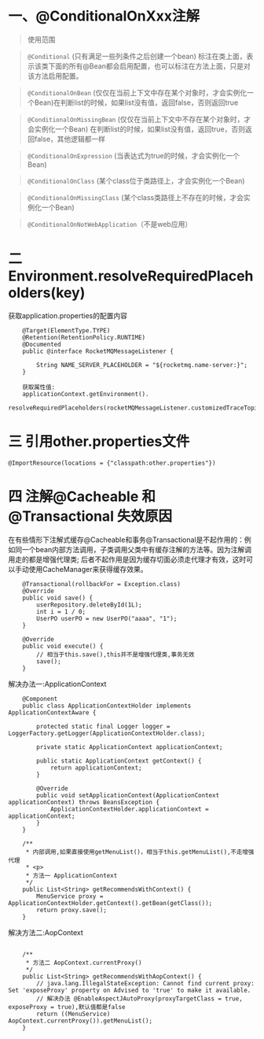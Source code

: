 # 一、@ConditionalOnXxx注解

>使用范围

>`@Conditional`  (只有满足一些列条件之后创建一个bean) 标注在类上面，表示该类下面的所有@Bean都会启用配置，也可以标注在方法上面，只是对该方法启用配置。

>`@ConditionalOnBean`  (仅仅在当前上下文中存在某个对象时，才会实例化一个Bean)在判断list的时候，如果list没有值，返回false，否则返回true

>`@ConditionalOnMissingBean`  (仅仅在当前上下文中不存在某个对象时，才会实例化一个Bean) 在判断list的时候，如果list没有值，返回true，否则返回false，其他逻辑都一样

>`@ConditionalOnExpression`  (当表达式为true的时候，才会实例化一个Bean)

>`@ConditionalOnClass`  (某个class位于类路径上，才会实例化一个Bean)

>`@ConditionalOnMissingClass`  (某个class类路径上不存在的时候，才会实例化一个Bean)

>`@ConditionalOnNotWebApplication`（不是web应用）


# 二 Environment.resolveRequiredPlaceholders(key)

获取application.properties的配置内容
```
    @Target(ElementType.TYPE)
    @Retention(RetentionPolicy.RUNTIME)
    @Documented
    public @interface RocketMQMessageListener {

        String NAME_SERVER_PLACEHOLDER = "${rocketmq.name-server:}";
    }

    获取属性值:
    applicationContext.getEnvironment().
                      resolveRequiredPlaceholders(rocketMQMessageListener.customizedTraceTopic())
```

# 三 引用other.properties文件
	
`@ImportResource(locations = {"classpath:other.properties"})`

# 四 注解@Cacheable 和@Transactional 失效原因

在有些情形下注解式缓存@Cacheable和事务@Transactional是不起作用的：例如同一个bean内部方法调用，子类调用父类中有缓存注解的方法等。因为注解调用走的都是增强代理类; 后者不起作用是因为缓存切面必须走代理才有效，这时可以手动使用CacheManager来获得缓存效果。

```
    @Transactional(rollbackFor = Exception.class)
    @Override
    public void save() {
        userRepository.deleteById(1L);
        int i = 1 / 0;
        UserPO userPO = new UserPO("aaaa", "1");
    }

    @Override
    public void execute() {
        // 相当于this.save(),this并不是增强代理类,事务无效
        save();
    }
```

解决办法一:ApplicationContext
```
    @Component
    public class ApplicationContextHolder implements ApplicationContextAware {

        protected static final Logger logger = LoggerFactory.getLogger(ApplicationContextHolder.class);

        private static ApplicationContext applicationContext;

        public static ApplicationContext getContext() {
            return applicationContext;
        }

        @Override
        public void setApplicationContext(ApplicationContext applicationContext) throws BeansException {
            ApplicationContextHolder.applicationContext = applicationContext;
        }
    }

    /**
     * 内部调用,如果直接使用getMenuList()，相当于this.getMenuList(),不走增强代理
     * <p>
     * 方法一 ApplicationContext
     */
    public List<String> getRecommendsWithContext() {
        MenuService proxy = ApplicationContextHolder.getContext().getBean(getClass());
        return proxy.save();
    }
```

解决方法二:AopContext
```

    /**
     * 方法二 AopContext.currentProxy()
     */
    public List<String> getRecommendsWithAopContext() {
        // java.lang.IllegalStateException: Cannot find current proxy: Set 'exposeProxy' property on Advised to 'true' to make it available.
        // 解决办法 @EnableAspectJAutoProxy(proxyTargetClass = true, exposeProxy = true),默认值都是false
        return ((MenuService) AopContext.currentProxy()).getMenuList();
    }
```